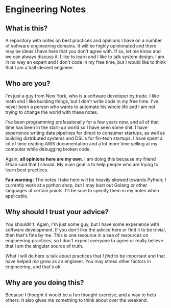 # Engineering Notes

## What is this?
A repository with notes on best practices and opinions I have on a number of
software engineering domains. It will be highly opinionated and there may be
ideas I have here that you don't agree with. If so, let me know and we can
always discuss it. I like to learn and I like to talk system design. I am in
no way an expert and I don't code in my free time, but I would like to think
that I am a half-decent engineer.

## Who are you?
I'm just a guy from New York, who is a software developer by trade. I like math
and I like building things, but I don't write code in my free time. I've never
been a person who wants to automate his whole life and I am not trying to change
the world with these notes.

I've been programming professionally for a few years now, and all of that time
has been in the start-up world so I have seen some shit. I have experience 
writing data pipelines for direct to consumer startups, as well as building
distributed systems and DSL's for fin-tech startups. I have spent a lot of time
reading AWS documentation and a lot more time yelling at my computer while
debugging broken code.

Again, **all opinions here are my own**. I am doing this because my friend Ethan
said that I should. My main goal is to help people who are trying to learn
best practices.

**Fair warning:** The notes I take here will be heavily skewed towards Python;
I currently work at a python shop, but I may bust out Golang or other languages
at certain points. I'll be sure to specify them in my notes when applicable.

## Why should I trust your advice?
You shouldn't. Again, I'm just some guy, but I have some experience with
software development. If you don't like the advice here or find it to be
trivial, then that's fine by me. This is one resource in a sea of resources on
engineering practices, so I don't expect everyone to agree or really believe
that I am the singular source of truth.

What I will do here is talk about practices that _I find_ to be important and
that have helped _me_ grow as an engineer. You may stress other factors in
engineering, and that's ok.

## Why are you doing this?
Because I thought it would be a fun thought exercise, and a way to help others.
It also gives me something to think about over the weekend.

